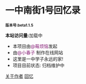 
# **一中南街1号回忆录**
 <small>**版本号:beta1.1.5**</small>

**本站访问量:**<span id="twikoo_visitors">加载中</span>

- 本项目由<font color= #871F78>@莓烦恼</font>发起
- 由<font color= #871F78>@小春子</font> 制作在线网站
- 这里是一中学子永远的家!
- 项目目前状态: 归档维护中

[关于作者](https://www.springing.top)
[回忆](#一中南街1号回忆录)


